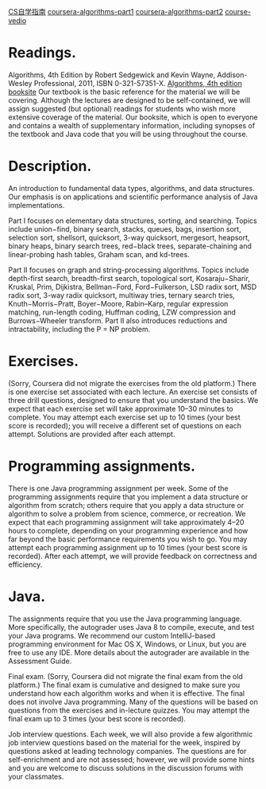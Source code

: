 
[CS自学指南](https://csdiy.wiki/%E6%95%B0%E6%8D%AE%E7%BB%93%E6%9E%84%E4%B8%8E%E7%AE%97%E6%B3%95/Algo/)
[coursera-algorithms-part1](https://www.coursera.org/learn/algorithms-part1)
[coursera-algorithms-part2](https://www.coursera.org/learn/algorithms-part2)
[course-vedio](https://www.bilibili.com/video/BV1WA4m1N7v2/?spm_id_from=333.337.search-card.all.click&vd_source=b3d4057adb36b9b243dc8d7a6fc41295)


# Readings. 
Algorithms, 4th Edition by Robert Sedgewick and Kevin Wayne, Addison-Wesley Professional, 2011, ISBN 0-321-57351-X.
[Algorithms, 4th edition booksite](https://algs4.cs.princeton.edu/home/)
Our textbook is the basic reference for the material we will be covering. Although the lectures are designed to be self-contained, we will assign suggested (but optional) readings for students who wish more extensive coverage of the material.
Our booksite, which is open to everyone and contains a wealth of supplementary information, including synopses of the textbook and Java code that you will be using throughout the course.


# Description. 
An introduction to fundamental data types, algorithms, and data structures. Our emphasis is on applications and scientific performance analysis of Java implementations.

Part I focuses on elementary data structures, sorting, and searching. Topics include union−find, binary search, stacks, queues, bags, insertion sort, selection sort, shellsort, quicksort, 3-way quicksort, mergesort, heapsort, binary heaps, binary search trees, red−black trees, separate-chaining and linear-probing hash tables, Graham scan, and kd-trees. 

Part II focuses on graph and string-processing algorithms. Topics include depth-first search, breadth-first search, topological sort, Kosaraju−Sharir, Kruskal, Prim, Dijkistra, Bellman−Ford, Ford−Fulkerson, LSD radix sort, MSD radix sort, 3-way radix quicksort, multiway tries, ternary search tries, Knuth−Morris−Pratt, Boyer−Moore, Rabin–Karp, regular expression matching, run-length coding, Huffman coding, LZW compression and Burrows−Wheeler transform. Part II also introduces reductions and intractability, including the P = NP problem.


# Exercises. 
(Sorry, Coursera did not migrate the exercises from the old platform.) There is one exercise set associated with each lecture. An exercise set consists of three drill questions, designed to ensure that you understand the basics. We expect that each exercise set will take approximate 10–30 minutes to complete. You may attempt each exercise set up to 10 times (your best score is recorded); you will receive a different set of questions on each attempt. Solutions are provided after each attempt.

# Programming assignments. 
There is one Java programming assignment per week. Some of the programming assignments require that you implement a data structure or algorithm from scratch; others require that you apply a data structure or algorithm to solve a problem from science, commerce, or recreation. We expect that each programming assignment will take approximately 4–20 hours to complete, depending on your programming experience and how far beyond the basic performance requirements you wish to go. You may attempt each programming assignment up to 10 times (your best score is recorded). After each attempt, we will provide feedback on correctness and efficiency.

# Java. 
The assignments require that you use the Java programming language. More specifically, the autograder uses Java 8 to compile, execute, and test your Java programs. We recommend our custom IntelliJ-based programming environment for 
Mac OS X,  Windows, or Linux, but you are free to use any IDE. More details about the autograder are available in the Assessment Guide.

Final exam. (Sorry, Coursera did not migrate the final exam from the old platform.) The final exam is cumulative and designed to make sure you understand how each algorithm works and when it is effective. The final does not involve Java programming. Many of the questions will be based on questions from the exercises and in-lecture quizzes. You may attempt the final exam up to 3 times (your best score is recorded).

Job interview questions. Each week, we will also provide a few algorithmic job interview questions based on the material for the week, inspired by questions asked at leading technology companies. The questions are for self-enrichment and are not assessed; however, we will provide some hints and you are welcome to discuss solutions in the discussion forums with your classmates.
